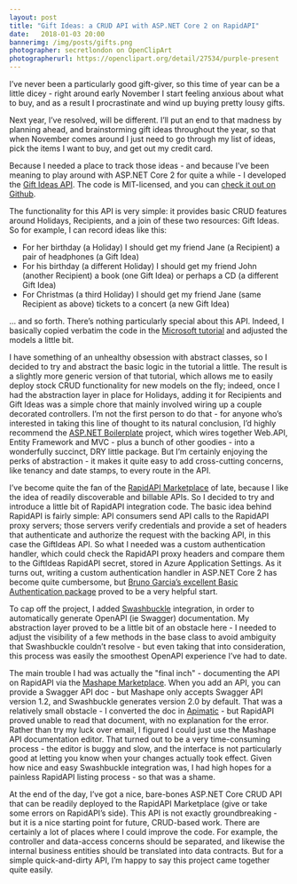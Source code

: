 ```yaml
---
layout: post
title: "Gift Ideas: a CRUD API with ASP.NET Core 2 on RapidAPI"
date:   2018-01-03 20:00
bannerimg: /img/posts/gifts.png
photographer: secretlondon on OpenClipArt
photographerurl: https://openclipart.org/detail/27534/purple-present
---
```


I’ve never been a particularly good gift-giver, so this time of year can be a little dicey - right around early November I start feeling anxious about what to buy, and as a result I procrastinate and wind up buying pretty lousy gifts.

Next year, I’ve resolved, will be different. I’ll put an end to that madness by planning ahead, and brainstorming gift ideas throughout the year, so that when November comes around I just need to go through my list of ideas, pick the items I want to buy, and get out my credit card.

Because I needed a place to track those ideas - and because I’ve been meaning to play around with ASP.NET Core 2 for quite a while - I developed the [Gift Ideas API](https://market.mashape.com/shaisachs/gift-ideas). The code is MIT-licensed, and you can [check it out on Github](https://github.com/shaisachs/giftideas).

The functionality for this API is very simple: it provides basic CRUD features around Holidays, Recipients, and a join of these two resources: Gift Ideas. So for example, I can record ideas like this:

* For her birthday (a Holiday) I should get my friend Jane (a Recipient) a pair of headphones (a Gift Idea)
* For his birthday (a different Holiday) I should get my friend John (another Recipient) a book (one Gift Idea) or perhaps a CD (a different Gift Idea)
* For Christmas (a third Holiday) I should get my friend Jane (same Recipient as above) tickets to a concert (a new Gift Idea)

... and so forth. There’s nothing particularly special about this API. Indeed, I basically copied verbatim the code in the [Microsoft tutorial](https://docs.microsoft.com/en-us/aspnet/core/tutorials/web-api-vsc) and adjusted the models a little bit.

I have something of an unhealthy obsession with abstract classes, so I decided to try and abstract the basic logic in the tutorial a little. The result is a slightly more generic version of that tutorial, which allows me to easily deploy stock CRUD functionality for new models on the fly; indeed, once I had the abstraction layer in place for Holidays, adding it for Recipients and Gift Ideas was a simple chore that mainly involved wiring up a couple decorated controllers. I’m not the first person to do that - for anyone who’s interested in taking this line of thought to its natural conclusion, I’d highly recommend the [ASP.NET Boilerplate](https://aspnetboilerplate.com/) project, which wires together Web.API, Entity Framework and MVC - plus a bunch of other goodies - into a wonderfully succinct, DRY little package. But I’m certainly enjoying the perks of abstraction - it makes it quite easy to add cross-cutting concerns, like tenancy and date stamps, to every route in the API.

I’ve become quite the fan of the [RapidAPI Marketplace](https://rapidapi.com/) of late, because I like the idea of readily discoverable and billable APIs. So I decided to try and introduce a little bit of RapidAPI integration code. The basic idea behind RapidAPI is fairly simple: API consumers send API calls to the RapidAPI proxy servers; those servers verify credentials and provide a set of headers that authenticate and authorize the request with the backing API, in this case the GiftIdeas API. So what I needed was a custom authentication handler, which could check the RapidAPI proxy headers and compare them to the GiftIdeas RapidAPI secret, stored in Azure Application Settings. As it turns out, writing a custom authentication handler in ASP.NET Core 2 has become quite cumbersome, but [Bruno Garcia’s excellent Basic Authentication package](https://github.com/bruno-garcia/Bazinga.AspNetCore.Authentication.Basic) proved to be a very helpful start.

To cap off the project, I added [Swashbuckle](https://www.nuget.org/packages/Swashbuckle/) integration, in order to automatically generate OpenAPI (ie Swagger) documentation. My abstraction layer proved to be a little bit of an obstacle here - I needed to adjust the visibility of a few methods in the base class to avoid ambiguity that Swashbuckle couldn’t resolve - but even taking that into consideration, this process was easily the smoothest OpenAPI experience I’ve had to date.

The main trouble I had was actually the "final inch" - documenting the API on RapidAPI via the [Mashape Marketplace](http://market.mashape.com/). When you add an API, you can provide a Swagger API doc - but Mashape only accepts Swagger API version 1.2, and Swashbuckle generates version 2.0 by default. That was a relatively small obstacle - I converted the doc in [Apimatic](https://apimatic.io) - but RapidAPI proved unable to read that document, with no explanation for the error. Rather than try my luck over email, I figured I could just use the Mashape API documentation editor. That turned out to be a very time-consuming process - the editor is buggy and slow, and the interface is not particularly good at letting you know when your changes actually took effect. Given how nice and easy Swashbuckle integration was, I had high hopes for a painless RapidAPI listing process - so that was a shame.

At the end of the day, I’ve got a nice, bare-bones ASP.NET Core CRUD API that can be readily deployed to the RapidAPI Marketplace (give or take some errors on RapidAPI’s side). This API is not exactly groundbreaking - but it is a nice starting point for future, CRUD-based work. There are certainly a lot of places where I could improve the code. For example, the controller and data-access concerns should be separated, and likewise the internal business entities should be translated into data contracts. But for a simple quick-and-dirty API, I’m happy to say this project came together quite easily.

